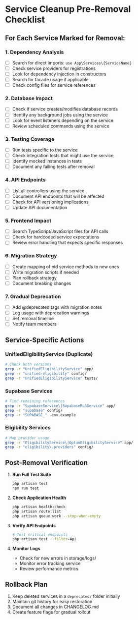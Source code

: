 # Service Cleanup Pre-Removal Checklist

## For Each Service Marked for Removal:

### 1. **Dependency Analysis**
- [ ] Search for direct imports: `use App\Services\{ServiceName}`
- [ ] Check service providers for registrations
- [ ] Look for dependency injection in constructors
- [ ] Search for facade usage if applicable
- [ ] Check config files for service references

### 2. **Database Impact**
- [ ] Check if service creates/modifies database records
- [ ] Identify any background jobs using the service
- [ ] Look for event listeners depending on the service
- [ ] Review scheduled commands using the service

### 3. **Testing Coverage**
- [ ] Run tests specific to the service
- [ ] Check integration tests that might use the service
- [ ] Identify mocked instances in tests
- [ ] Document any failing tests after removal

### 4. **API Endpoints**
- [ ] List all controllers using the service
- [ ] Document API endpoints that will be affected
- [ ] Check for API versioning implications
- [ ] Update API documentation

### 5. **Frontend Impact**
- [ ] Search TypeScript/JavaScript files for API calls
- [ ] Check for hardcoded service expectations
- [ ] Review error handling that expects specific responses

### 6. **Migration Strategy**
- [ ] Create mapping of old service methods to new ones
- [ ] Write migration scripts if needed
- [ ] Plan rollback strategy
- [ ] Document breaking changes

### 7. **Gradual Deprecation**
- [ ] Add @deprecated tags with migration notes
- [ ] Log usage with deprecation warnings
- [ ] Set removal timeline
- [ ] Notify team members

## Service-Specific Actions

### UnifiedEligibilityService (Duplicate)
```bash
# Check both versions
grep -r "UnifiedEligibilityService" app/
grep -r "unified-eligibility" config/
grep -r "UnifiedEligibilityService" tests/
```

### Supabase Services
```bash
# Find remaining references
grep -r "SupabaseService\|SupabaseRLSService" app/
grep -r "supabase" config/
grep -r "SUPABASE_" .env.example
```

### Eligibility Services
```bash
# Map provider usage
grep -r "EligibilityService\|OptumEligibilityService" app/
grep -r "eligibility\.providers" config/
```

## Post-Removal Verification

1. **Run Full Test Suite**
   ```bash
   php artisan test
   npm run test
   ```

2. **Check Application Health**
   ```bash
   php artisan health:check
   php artisan route:list
   php artisan queue:work --stop-when-empty
   ```

3. **Verify API Endpoints**
   ```bash
   # Test critical endpoints
   php artisan test --filter=Api
   ```

4. **Monitor Logs**
   - Check for new errors in storage/logs/
   - Monitor error tracking service
   - Review performance metrics

## Rollback Plan

1. Keep deleted services in a `deprecated/` folder initially
2. Maintain git history for easy restoration
3. Document all changes in CHANGELOG.md
4. Create feature flags for gradual rollout 
